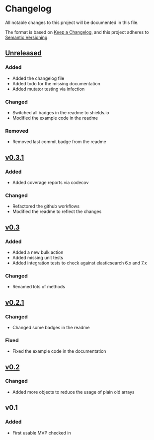 # Changelog
All notable changes to this project will be documented in this file.

The format is based on [Keep a Changelog](https://keepachangelog.com/en/1.0.0/),
and this project adheres to [Semantic Versioning](https://semver.org/spec/v2.0.0.html).

## [Unreleased](https://github.com/CodeDuck42/elasticsearch/compare/v0.3.1...HEAD)

### Added
- Added the changelog file
- Added todo for the missing documentation
- Added mutator testing via infection

### Changed
- Switched all badges in the readme to shields.io
- Modified the example code in the readme

### Removed
- Removed last commit badge from the readme

## [v0.3.1](https://github.com/CodeDuck42/elasticsearch/compare/v0.3...v0.3.1)

### Added
- Added coverage reports via codecov

### Changed
- Refactored the github workflows
- Modified the readme to reflect the changes

## [v0.3](https://github.com/CodeDuck42/elasticsearch/compare/0.2.1...v0.3)

### Added
- Added a new bulk action
- Added missing unit tests
- Added integration tests to check against elasticsearch 6.x and 7.x

### Changed
- Renamed lots of methods

## [v0.2.1](https://github.com/CodeDuck42/elasticsearch/compare/0.2...0.2.1)

### Changed
- Changed some badges in the readme

### Fixed
- Fixed the example code in the documentation

## [v0.2](https://github.com/CodeDuck42/elasticsearch/compare/v0.1...0.2)

### Changed
- Added more objects to reduce the usage of plain old arrays

## v0.1

### Added
- First usable MVP checked in
